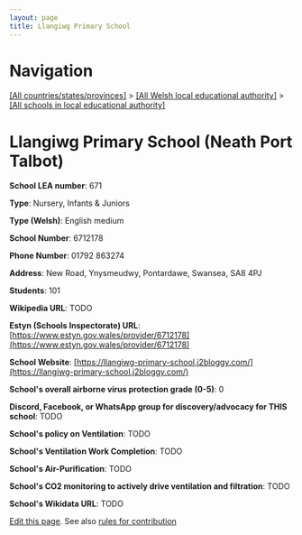 ```yaml
---
layout: page
title: Llangiwg Primary School
---
```

# Navigation

[[All countries/states/provinces]](../../..) > [[All Welsh local educational authority]](../..) > [[All schools in local educational authority]](..)

# Llangiwg Primary School (Neath Port Talbot)

**School LEA number**: 671

**Type**: Nursery, Infants & Juniors

**Type (Welsh)**: English medium

**School Number**: 6712178

**Phone Number**: 01792 863274

**Address**: New Road, Ynysmeudwy, Pontardawe, Swansea, SA8 4PJ

**Students**: 101

**Wikipedia URL**: TODO

**Estyn (Schools Inspectorate) URL**: [https://www.estyn.gov.wales/provider/6712178](https://www.estyn.gov.wales/provider/6712178)

**School Website**: [https://llangiwg-primary-school.j2bloggy.com/](https://llangiwg-primary-school.j2bloggy.com/)

**School's overall airborne virus protection grade (0-5)**: 0

**Discord, Facebook, or WhatsApp group for discovery/advocacy for THIS school**: TODO

**School's policy on Ventilation**: TODO

**School's Ventilation Work Completion**: TODO

**School's Air-Purification**: TODO

**School's CO2 monitoring to actively drive ventilation and filtration**: TODO

**School's Wikidata URL**: TODO




[Edit this page](https://github.com/ventilate-schools/Wales/edit/prif/./Neath_Port_Talbot/Llangiwg_Primary_School.md). See also [rules for contribution](../../../contribution-rules/)